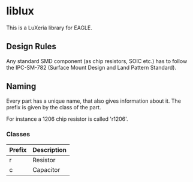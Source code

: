 # liblux

This is a LuXeria library for EAGLE.

## Design Rules
Any standard SMD component (as chip resistors, SOIC etc.) has to follow the 
IPC-SM-782 (Surface Mount Design and Land Pattern Standard).

## Naming
Every part has a unique name, that also gives information about it. 
The prefix is given by the class of the part. 

For instance a 1206 chip resistor is called 'r1206'.

### Classes

| Prefix | Description |
|--------|-------------|
| r      | Resistor    |
| c      | Capacitor   |
